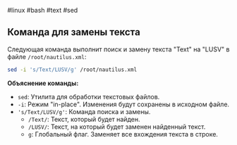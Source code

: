 #linux #bash #text #sed

## **Команда для замены текста**

Следующая команда выполнит поиск и замену текста "Text" на "LUSV" в файле `/root/nautilus.xml`:

```bash
sed -i 's/Text/LUSV/g' /root/nautilus.xml
```



**Объяснение команды:**

- `sed`: Утилита для обработки текстовых файлов.
- `-i`: Режим "in-place". Изменения будут сохранены в исходном файле.
- `'s/Text/LUSV/g'`: Команда поиска и замены.
    - `/Text/`: Текст, который будет найден.
    - `/LUSV/`: Текст, на который будет заменен найденный текст.
    - `g`: Глобальный флаг. Заменяет все вхождения текста в строке.

